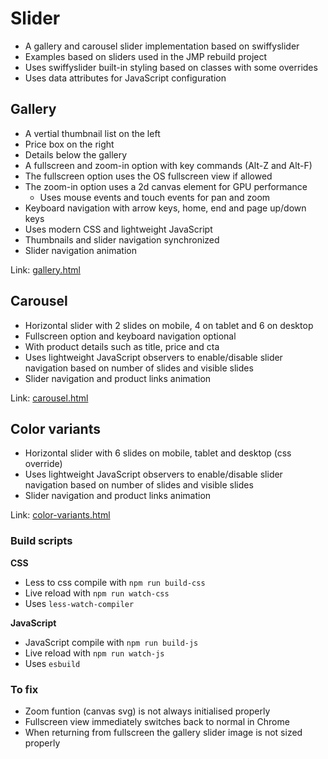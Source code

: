 # Slider

* A gallery and carousel slider implementation based on swiffyslider
* Examples based on sliders used in the JMP rebuild project
* Uses swiffyslider built-in styling based on classes with some overrides
* Uses data attributes for JavaScript configuration

## Gallery

* A vertial thumbnail list on the left
* Price box on the right
* Details below the gallery
* A fullscreen and zoom-in option with key commands (Alt-Z and Alt-F)
* The fullscreen option uses the OS fullscreen view if allowed
* The zoom-in option uses a 2d canvas element for GPU performance
  * Uses mouse events and touch events for pan and zoom
* Keyboard navigation with arrow keys, home, end and page up/down keys
* Uses modern CSS and lightweight JavaScript
* Thumbnails and slider navigation synchronized
* Slider navigation animation

Link: [gallery.html](gallery.html)

## Carousel

* Horizontal slider with 2 slides on mobile, 4 on tablet and 6 on desktop
* Fullscreen option and keyboard navigation optional
* With product details such as title, price and cta
* Uses lightweight JavaScript observers to enable/disable slider navigation based on number of slides and visible slides
* Slider navigation and product links animation

Link: [carousel.html](carousel.html)

## Color variants

* Horizontal slider with 6 slides on mobile, tablet and desktop (css override)
* Uses lightweight JavaScript observers to enable/disable slider navigation based on number of slides and visible slides
* Slider navigation and product links animation

Link: [color-variants.html](color-variants.html)

### Build scripts

**CSS**

* Less to css compile with `npm run build-css`
* Live reload with `npm run watch-css`
* Uses `less-watch-compiler`

**JavaScript**

* JavaScript compile with `npm run build-js`
* Live reload with `npm run watch-js`
* Uses `esbuild`

### To fix

* Zoom funtion (canvas svg) is not always initialised properly
* Fullscreen view immediately switches back to normal in Chrome
* When returning from fullscreen the gallery slider image is not sized properly
